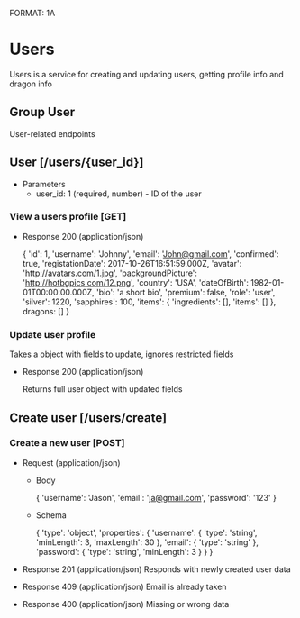 FORMAT: 1A

# Users

Users is a service for creating and updating users, getting profile info and dragon info

## Group User

User-related endpoints

## User [/users/{user_id}]

+ Parameters
  + user_id: 1 (required, number) - ID of the user

### View a users profile [GET]

+ Response 200 (application/json)

    {
      'id': 1,
      'username': 'Johnny',
      'email': 'John@gmail.com',
      'confirmed': true,
      'registationDate': 2017-10-26T16:51:59.000Z,
      'avatar': 'http://avatars.com/1.jpg',
      'backgroundPicture': 'http://hotbgpics.com/12.png',
      'country': 'USA',
      'dateOfBirth': 1982-01-01T00:00:00.000Z,
      'bio': 'a short bio',
      'premium': false,
      'role': 'user',
      'silver': 1220,
      'sapphires': 100,
      'items': {
        'ingredients': [],
        'items': []
      },
      dragons: []
    }

### Update user profile

Takes a object with fields to update, ignores restricted fields

+ Response 200 (application/json)
  
  Returns full user object with updated fields

## Create user [/users/create]

### Create a new user [POST]

+ Request (application/json)

  + Body

      {
        'username': 'Jason',
        'email': 'ja@gmail.com',
        'password': '123'
      }

  + Schema

      {
        'type': 'object',
        'properties': {
          'username': {
            'type': 'string',
            'minLength': 3,
            'maxLength': 30
          },
          'email': {
            'type': 'string'
          },
          'password': {
            'type': 'string',
            'minLength': 3
          }
        }
      }

+ Response 201 (application/json)
Responds with newly created user data

+ Response 409 (application/json)
Email is already taken

+ Response 400 (application/json)
Missing or wrong data
